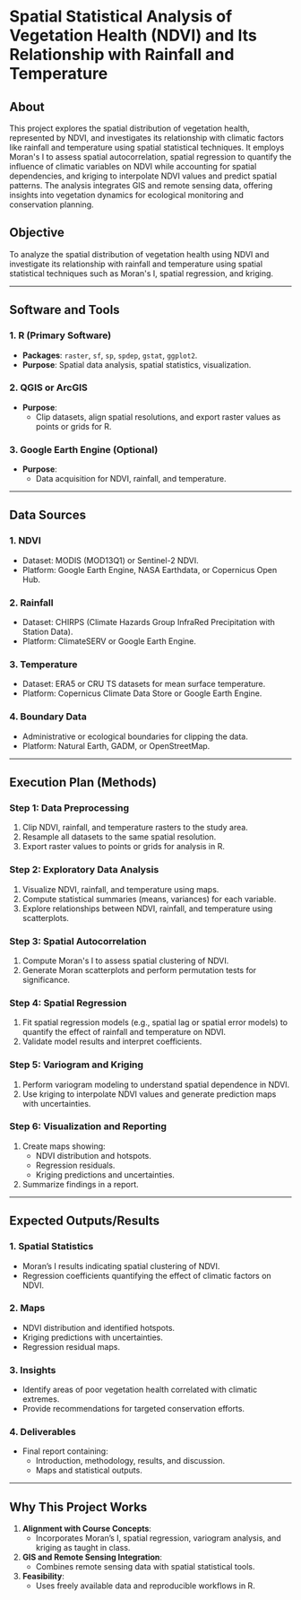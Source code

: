 # Spatial Statistical Analysis of Vegetation Health (NDVI) and Its Relationship with Rainfall and Temperature

## **About**

This project explores the spatial distribution of vegetation health, represented by NDVI, and investigates its relationship with climatic factors like rainfall and temperature using spatial statistical techniques. It employs Moran's I to assess spatial autocorrelation, spatial regression to quantify the influence of climatic variables on NDVI while accounting for spatial dependencies, and kriging to interpolate NDVI values and predict spatial patterns. The analysis integrates GIS and remote sensing data, offering insights into vegetation dynamics for ecological monitoring and conservation planning.

## **Objective**

To analyze the spatial distribution of vegetation health using NDVI and investigate its relationship with rainfall and temperature using spatial statistical techniques such as Moran's I, spatial regression, and kriging.

---

## **Software and Tools**

### **1. R (Primary Software)**

- **Packages**: `raster`, `sf`, `sp`, `spdep`, `gstat`, `ggplot2`.
- **Purpose**: Spatial data analysis, spatial statistics, visualization.

### **2. QGIS or ArcGIS**

- **Purpose**:
  - Clip datasets, align spatial resolutions, and export raster values as points or grids for R.

### **3. Google Earth Engine (Optional)**

- **Purpose**:
  - Data acquisition for NDVI, rainfall, and temperature.

---

## **Data Sources**

### **1. NDVI**

- Dataset: MODIS (MOD13Q1) or Sentinel-2 NDVI.
- Platform: Google Earth Engine, NASA Earthdata, or Copernicus Open Hub.

### **2. Rainfall**

- Dataset: CHIRPS (Climate Hazards Group InfraRed Precipitation with Station Data).
- Platform: ClimateSERV or Google Earth Engine.

### **3. Temperature**

- Dataset: ERA5 or CRU TS datasets for mean surface temperature.
- Platform: Copernicus Climate Data Store or Google Earth Engine.

### **4. Boundary Data**

- Administrative or ecological boundaries for clipping the data.
- Platform: Natural Earth, GADM, or OpenStreetMap.

---

## **Execution Plan (Methods)**

### **Step 1: Data Preprocessing**

1. Clip NDVI, rainfall, and temperature rasters to the study area.
2. Resample all datasets to the same spatial resolution.
3. Export raster values to points or grids for analysis in R.

### **Step 2: Exploratory Data Analysis**

1. Visualize NDVI, rainfall, and temperature using maps.
2. Compute statistical summaries (means, variances) for each variable.
3. Explore relationships between NDVI, rainfall, and temperature using scatterplots.

### **Step 3: Spatial Autocorrelation**

1. Compute Moran's I to assess spatial clustering of NDVI.
2. Generate Moran scatterplots and perform permutation tests for significance.

### **Step 4: Spatial Regression**

1. Fit spatial regression models (e.g., spatial lag or spatial error models) to quantify the effect of rainfall and temperature on NDVI.
2. Validate model results and interpret coefficients.

### **Step 5: Variogram and Kriging**

1. Perform variogram modeling to understand spatial dependence in NDVI.
2. Use kriging to interpolate NDVI values and generate prediction maps with uncertainties.

### **Step 6: Visualization and Reporting**

1. Create maps showing:
   - NDVI distribution and hotspots.
   - Regression residuals.
   - Kriging predictions and uncertainties.
2. Summarize findings in a report.

---

## **Expected Outputs/Results**

### **1. Spatial Statistics**

- Moran’s I results indicating spatial clustering of NDVI.
- Regression coefficients quantifying the effect of climatic factors on NDVI.

### **2. Maps**

- NDVI distribution and identified hotspots.
- Kriging predictions with uncertainties.
- Regression residual maps.

### **3. Insights**

- Identify areas of poor vegetation health correlated with climatic extremes.
- Provide recommendations for targeted conservation efforts.

### **4. Deliverables**

- Final report containing:
  - Introduction, methodology, results, and discussion.
  - Maps and statistical outputs.

---

## **Why This Project Works**

1. **Alignment with Course Concepts**:
   - Incorporates Moran’s I, spatial regression, variogram analysis, and kriging as taught in class.
2. **GIS and Remote Sensing Integration**:
   - Combines remote sensing data with spatial statistical tools.
3. **Feasibility**:
   - Uses freely available data and reproducible workflows in R.
